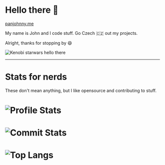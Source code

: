 # Hello there 👋
[panjohnny.me](https://panjohnny.me)

My name is John and I code stuff. Go Czech 🇨🇿 out my projects.

Alright, thanks for stopping by 😄

![Kenobi starwars hello there](https://media4.giphy.com/media/xTiIzJSKB4l7xTouE8/giphy.gif)

---

# Stats for nerds
These don't mean anything, but I like opensource and contributing to stuff.

# ![Profile Stats](https://github-readme-stats.vercel.app/api?username=PanJohnny&count_private=true&show_icons=true&include_all_commits=true&hide_border=true&theme=tokyonight)

# ![Commit Stats](https://github-readme-streak-stats.herokuapp.com/?user=PanJohnny&hide_border=true&theme=tokyonight)

# ![Top Langs](https://github-readme-stats.vercel.app/api/top-langs/?username=PanJohnny&hide_border=true&theme=tokyonight)
